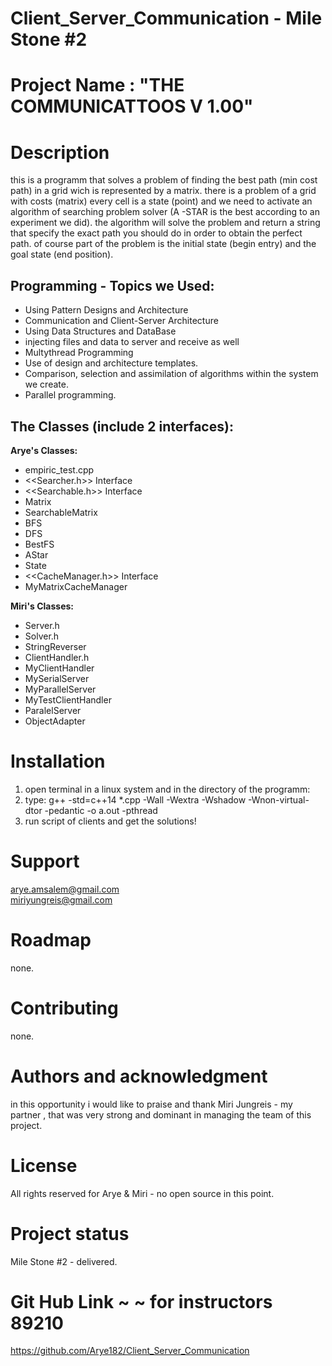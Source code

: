 # Client_Server_Communication - Mile Stone #2

# Project Name : "THE COMMUNICATTOOS V 1.00"

# Description  
this is a programm that solves a problem of finding the best path (min cost 
 path) in a grid wich is represented by a matrix. 
 there is a problem of a grid with costs (matrix) every cell is a state 
  (point) and we need to activate an algorithm of searching problem solver (A
  -STAR is the best according to an experiment we did). the algorithm will 
   solve the problem and return a string that specify the exact path you 
    should do in order to obtain the perfect path. 
    of course part of the problem is the initial state (begin entry) and the 
     goal state (end position). 

Programming - Topics we Used:
-----------------------------
* Using Pattern Designs and Architecture
* Communication and Client-Server Architecture
* Using Data Structures and DataBase
* injecting files and data to server and receive as well
* Multythread Programming
* Use of design and architecture templates.
* Comparison, selection and assimilation of algorithms within the system we
 create.
* Parallel programming.


The Classes (include 2 interfaces):
-----------------------------------
**Arye's Classes:**   
- empiric_test.cpp
- <<Searcher.h>> Interface
- <<Searchable.h>> Interface
- Matrix
- SearchableMatrix
- BFS
- DFS
- BestFS
- AStar
- State
- <<CacheManager.h>> Interface
- MyMatrixCacheManager

**Miri's Classes:**
- Server.h
- Solver.h
- StringReverser
- ClientHandler.h
- MyClientHandler
- MySerialServer
- MyParallelServer
- MyTestClientHandler
- ParalelServer
- ObjectAdapter

# Installation  
1. open terminal in a linux system and in the directory of the programm:
2. type:
 g++ -std=c++14 *.cpp -Wall -Wextra -Wshadow -Wnon-virtual-dtor
 -pedantic -o a.out -pthread
3. run script of clients and get the solutions!

# Support  
arye.amsalem@gmail.com  
miriyungreis@gmail.com

# Roadmap  
none.

# Contributing  
none.

# Authors and acknowledgment  
in this opportunity i would like to praise and thank Miri Jungreis - my partner
, that was very strong and dominant in managing the team of this project.

# License  
All rights reserved for Arye & Miri - no open source in this point.

# Project status  
Mile Stone #2 - delivered.

# Git Hub Link ~ ~ for instructors 89210
https://github.com/Arye182/Client_Server_Communication